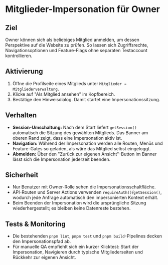# Mitglieder-Impersonation für Owner

## Ziel

Owner können sich als beliebiges Mitglied anmelden, um dessen Perspektive auf die Website zu prüfen. So lassen sich Zugriffsrechte, Navigationsoptionen und Feature-Flags ohne separaten Testaccount kontrollieren.

## Aktivierung

1. Öffne die Profilseite eines Mitglieds unter `Mitglieder → Mitgliederverwaltung`.
2. Klicke auf "Als Mitglied ansehen" im Kopfbereich.
3. Bestätige den Hinweisdialog. Damit startet eine Impersonationssitzung.

## Verhalten

- **Session-Umschaltung:** Nach dem Start liefert `getSession()` automatisch die Sitzung des gewählten Mitglieds. Das Banner am oberen Rand zeigt, dass eine Impersonation aktiv ist.
- **Navigation:** Während der Impersonation werden alle Routen, Menüs und Feature-Gates so geladen, als wäre das Mitglied selbst eingeloggt.
- **Abmelden:** Über den "Zurück zur eigenen Ansicht"-Button im Banner lässt sich die Impersonation jederzeit beenden.

## Sicherheit

- Nur Benutzer mit Owner-Rolle sehen die Impersonationsschaltfläche.
- API-Routen und Server Actions verwenden `requireAuth()`/`getSession()`, wodurch jede Anfrage automatisch den impersonierten Kontext erhält.
- Beim Beenden der Impersonation wird die ursprüngliche Sitzung wiederhergestellt; es bleiben keine Datenreste bestehen.

## Tests & Monitoring

- Die bestehenden `pnpm lint`, `pnpm test` und `pnpm build`-Pipelines decken den Impersonationspfad ab.
- Für manuelle QA empfiehlt sich ein kurzer Klicktest: Start der Impersonation, Navigieren durch typische Mitgliederseiten und Rückkehr zur eigenen Ansicht.
